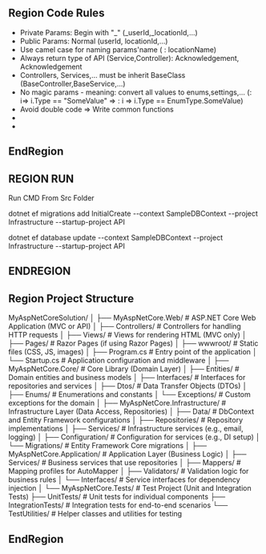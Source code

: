 ﻿## Region Code Rules
- Private Params: Begin with "_" (_userId,_locationId,...)
- Public Params: Normal (userId, locationId,...)
- Use camel case for naming params'name (<EXAMPLE> : locationName)
- Always return type of API (Service,Controller): Acknowledgement, Acknowledgement<T>
- Controllers, Services,... must be inherit BaseClass (BaseController,BaseService,...)
- No magic params - meaning: convert all values to enums,settings,... (<Wrong>: i=> i.Type == "SomeValue" => <True>: i => i.Type == EnumType.SomeValue)
- Avoid double code => Write common functions
- 
- 
## EndRegion

## REGION RUN

Run CMD From Src Folder

dotnet ef migrations add InitialCreate --context SampleDBContext --project Infrastructure --startup-project API

dotnet ef database update --context SampleDBContext --project Infrastructure --startup-project API

## ENDREGION


## Region Project Structure
MyAspNetCoreSolution/
│
├── MyAspNetCore.Web/           # ASP.NET Core Web Application (MVC or API)
│   ├── Controllers/            # Controllers for handling HTTP requests
│   ├── Views/                  # Views for rendering HTML (MVC only)
│   ├── Pages/                  # Razor Pages (if using Razor Pages)
│   ├── wwwroot/                # Static files (CSS, JS, images)
│   ├── Program.cs              # Entry point of the application
│   └── Startup.cs              # Application configuration and middleware
│
├── MyAspNetCore.Core/          # Core Library (Domain Layer)
│   ├── Entities/               # Domain entities and business models
│   ├── Interfaces/             # Interfaces for repositories and services
│   ├── Dtos/                   # Data Transfer Objects (DTOs)
│   ├── Enums/                  # Enumerations and constants
│   └── Exceptions/             # Custom exceptions for the domain
│
├── MyAspNetCore.Infrastructure/ # Infrastructure Layer (Data Access, Repositories)
│   ├── Data/                   # DbContext and Entity Framework configurations
│   ├── Repositories/           # Repository implementations
│   ├── Services/               # Infrastructure services (e.g., email, logging)
│   ├── Configuration/          # Configuration for services (e.g., DI setup)
│   └── Migrations/             # Entity Framework Core migrations
│
├── MyAspNetCore.Application/    # Application Layer (Business Logic)
│   ├── Services/               # Business services that use repositories
│   ├── Mappers/                # Mapping profiles for AutoMapper
│   ├── Validators/             # Validation logic for business rules
│   └── Interfaces/             # Service interfaces for dependency injection
│
└── MyAspNetCore.Tests/          # Test Project (Unit and Integration Tests)
    ├── UnitTests/              # Unit tests for individual components
    ├── IntegrationTests/       # Integration tests for end-to-end scenarios
    └── TestUtilities/          # Helper classes and utilities for testing

## EndRegion
